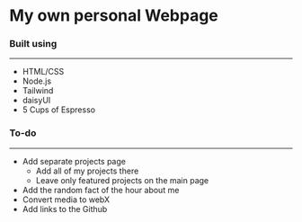 # My own personal Webpage


### Built using
---
- HTML/CSS
- Node.js
- Tailwind
- daisyUI
- 5 Cups of Espresso


### To-do
---
- Add separate projects page
    - Add all of my projects there
    - Leave only featured projects on the main page
- Add the random fact of the hour about me
- Convert media to webX
- Add links to the Github



